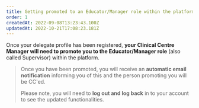 ```yaml
---
title: Getting promoted to an Educator/Manager role within the platform
order: 1
createdAt: 2022-09-08T13:23:43.100Z
updatedAt: 2022-10-21T17:08:23.181Z
---
```

Once your delegate profile has been registered, **your Clinical Centre Manager will need to promote you to the Educator/Manager role** (also called Supervisor) within the platform.​ 

> Once you have been promoted, you will receive an **automatic email notification** informing you of this and the person promoting you will be CC'ed. ​
>
> ​Please note, you will need to **log out and log back** in to your account to see the updated functionalities.